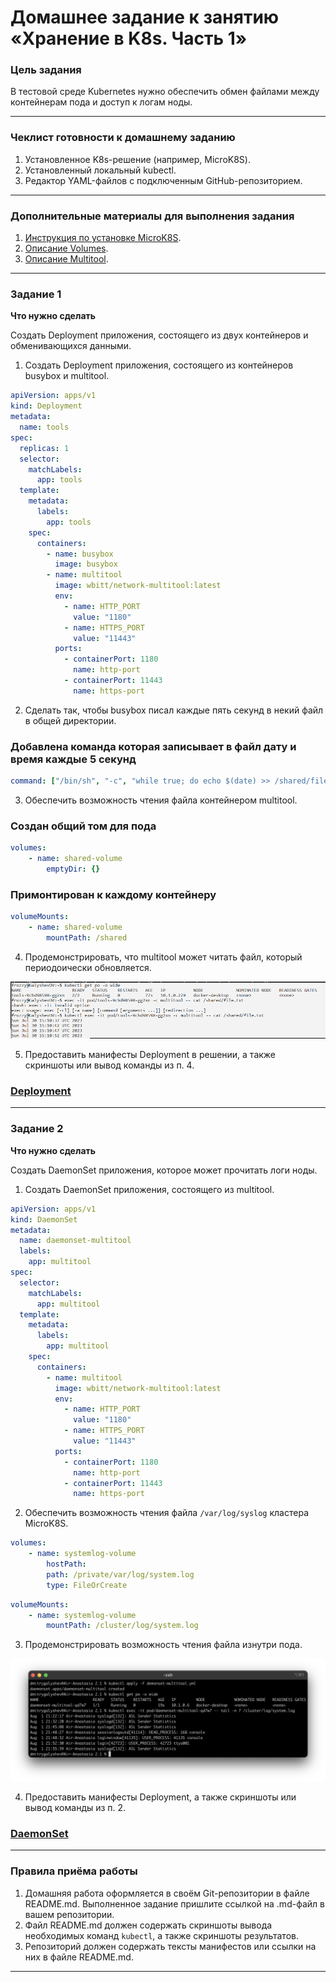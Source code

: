 # Домашнее задание к занятию «Хранение в K8s. Часть 1»

### Цель задания

В тестовой среде Kubernetes нужно обеспечить обмен файлами между контейнерам пода и доступ к логам ноды.

------

### Чеклист готовности к домашнему заданию

1. Установленное K8s-решение (например, MicroK8S).
2. Установленный локальный kubectl.
3. Редактор YAML-файлов с подключенным GitHub-репозиторием.

------

### Дополнительные материалы для выполнения задания

1. [Инструкция по установке MicroK8S](https://microk8s.io/docs/getting-started).
2. [Описание Volumes](https://kubernetes.io/docs/concepts/storage/volumes/).
3. [Описание Multitool](https://github.com/wbitt/Network-MultiTool).

------

### Задание 1 

**Что нужно сделать**

Создать Deployment приложения, состоящего из двух контейнеров и обменивающихся данными.

1. Создать Deployment приложения, состоящего из контейнеров busybox и multitool.
```yml
apiVersion: apps/v1
kind: Deployment
metadata:
  name: tools
spec:
  replicas: 1
  selector:
    matchLabels:
      app: tools
  template:
    metadata:
      labels:
        app: tools
    spec:
      containers:
        - name: busybox
          image: busybox
        - name: multitool
          image: wbitt/network-multitool:latest
          env:
            - name: HTTP_PORT
              value: "1180"
            - name: HTTPS_PORT
              value: "11443"
          ports:
            - containerPort: 1180
              name: http-port
            - containerPort: 11443
              name: https-port
```

2. Сделать так, чтобы busybox писал каждые пять секунд в некий файл в общей директории.
### Добавлена команда которая записывает в файл дату и время каждые 5 секунд
```yaml
command: ["/bin/sh", "-c", "while true; do echo $(date) >> /shared/file.txt; sleep 5; done"]
```

3. Обеспечить возможность чтения файла контейнером multitool.
### Создан общий том для пода
```yml
volumes:
    - name: shared-volume
        emptyDir: {}
```
### Примонтирован к каждому контейнеру
```yml
volumeMounts:
    - name: shared-volume
        mountPath: /shared
``` 

4. Продемонстрировать, что multitool может читать файл, который периодоически обновляется.

<img src="./images/1.png">

5. Предоставить манифесты Deployment в решении, а также скриншоты или вывод команды из п. 4.

### [Deployment](depl-bm.yml)

------

### Задание 2

**Что нужно сделать**

Создать DaemonSet приложения, которое может прочитать логи ноды.

1. Создать DaemonSet приложения, состоящего из multitool.
```yml
apiVersion: apps/v1
kind: DaemonSet
metadata:
  name: daemonset-multitool
  labels:
    app: multitool
spec:
  selector:
    matchLabels:
      app: multitool
  template:
    metadata:
      labels:
        app: multitool
    spec:
      containers:
        - name: multitool
          image: wbitt/network-multitool:latest
          env:
            - name: HTTP_PORT
              value: "1180"
            - name: HTTPS_PORT
              value: "11443"
          ports:
            - containerPort: 1180
              name: http-port
            - containerPort: 11443
              name: https-port
```

2. Обеспечить возможность чтения файла `/var/log/syslog` кластера MicroK8S.

```yml
volumes:
    - name: systemlog-volume
        hostPath:
        path: /private/var/log/system.log
        type: FileOrCreate
```

```yml
volumeMounts:
    - name: systemlog-volume
        mountPath: /cluster/log/system.log
```

3. Продемонстрировать возможность чтения файла изнутри пода.
<img src="./images/2.png">

4. Предоставить манифесты Deployment, а также скриншоты или вывод команды из п. 2.

### [DaemonSet](demonset-multitool.yml)

------

### Правила приёма работы

1. Домашняя работа оформляется в своём Git-репозитории в файле README.md. Выполненное задание пришлите ссылкой на .md-файл в вашем репозитории.
2. Файл README.md должен содержать скриншоты вывода необходимых команд `kubectl`, а также скриншоты результатов.
3. Репозиторий должен содержать тексты манифестов или ссылки на них в файле README.md.

------
